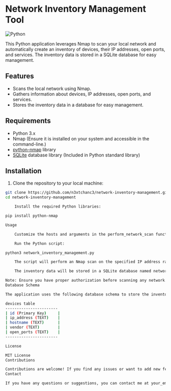 # Network Inventory Management Tool

![Python](https://img.shields.io/badge/Python-3.x-blue)

This Python application leverages Nmap to scan your local network and automatically create an inventory of devices, their IP addresses, open ports, and services. The inventory data is stored in a SQLite database for easy management.

## Features

- Scans the local network using Nmap.
- Gathers information about devices, IP addresses, open ports, and services.
- Stores the inventory data in a database for easy management.

## Requirements

- Python 3.x
- Nmap (Ensure it is installed on your system and accessible in the command-line.)
- [python-nmap](https://pypi.org/project/python-nmap/) library
- [SQLite](https://www.sqlite.org/) database library (Included in Python standard library)

## Installation

1. Clone the repository to your local machine:

```bash
git clone https://github.com/n3xtchanc3/network-inventory-management.git
cd network-inventory-management

    Install the required Python libraries:

pip install python-nmap

Usage

    Customize the hosts and arguments in the perform_network_scan function in network_inventory_management.py to specify the IP address range and Nmap scan options you want to use.

    Run the Python script:

python3 network_inventory_management.py

    The script will perform an Nmap scan on the specified IP address range and gather information about devices, IP addresses, open ports, and services.

    The inventory data will be stored in a SQLite database named network_inventory.db.

Note: Ensure you have proper authorization before scanning any network. Unauthorized scanning may be illegal and unethical.
Database Schema

The application uses the following database schema to store the inventory data:

devices table
-----------------------
| id (Primary Key)     |
| ip_address (TEXT)    |
| hostname (TEXT)      |
| vendor (TEXT)        |
| open_ports (TEXT)    |
-----------------------

License

MIT License
Contributions

Contributions are welcome! If you find any issues or want to add new features, feel free to submit a pull request.
Contact

If you have any questions or suggestions, you can contact me at your_email@example.com.

